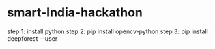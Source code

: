 # smart-India-hackathon


step 1: install python
step 2: pip install opencv-python
step 3: pip install deepforest --user
